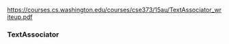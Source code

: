 https://courses.cs.washington.edu/courses/cse373/15au/TextAssociator_writeup.pdf

### TextAssociator